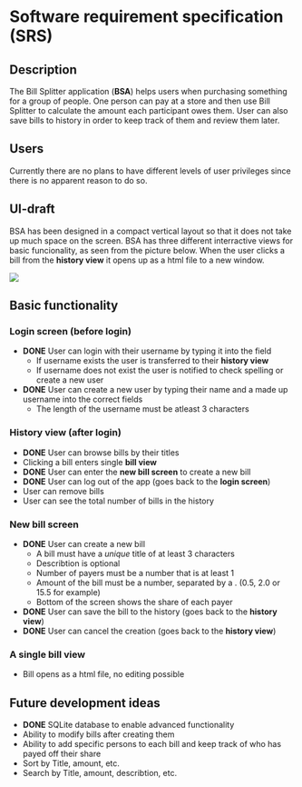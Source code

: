 # Software requirement specification (SRS)
## Description
The Bill Splitter application (**BSA**) helps users when purchasing something for a group of people. One person can pay at a store and then use Bill Splitter to calculate the amount each participant owes them. User can also save bills to history in order to keep track of them and review them later.
## Users
Currently there are no plans to have different levels of user privileges since there is no apparent reason to do so.
## UI-draft
BSA has been designed in a compact vertical layout so that it does not take up much space on the screen. BSA has three different interractive views for basic funcionality, as seen from the picture below. When the user clicks a bill from the **history view** it opens up as a html file to a new window.

<img src="https://github.com/samumakinen/ot-harjoitustyo/blob/master/documentation/resources/uidraft1.1.png">

## Basic functionality
### Login screen (before login)
- **DONE** User can login with their username by typing it into the field
  - If username exists the user is transferred to their **history view**
  - If username does not exist the user is notified to check spelling or create a new user
- **DONE** User can create a new user by typing their name and a made up username into the correct fields
  - The length of the username must be atleast 3 characters
### History view (after login)
- **DONE** User can browse bills by their titles
- Clicking a bill enters single **bill view**
- **DONE** User can enter the **new bill screen** to create a new bill
- **DONE** User can log out of the app (goes back to the **login screen**)
- User can remove bills
- User can see the total number of bills in the history
### New bill screen
- **DONE** User can create a new bill
  - A bill must have a  *unique* title of at least 3 characters
  - Describtion is optional
  - Number of payers must be a number that is at least 1
  - Amount of the bill must be a number, separated by a . (0.5, 2.0 or 15.5 for example)
  - Bottom of the screen shows the share of each payer
- **DONE** User can save the bill to the history (goes back to the **history view**)
- **DONE** User can cancel the creation (goes back to the **history view**)
### A single bill view
- Bill opens as a html file, no editing possible
## Future development ideas
- **DONE** SQLite database to enable advanced functionality
- Ability to modify bills after creating them
- Ability to add specific persons to each bill and keep track of who has payed off their share
- Sort by Title, amount, etc.
- Search by Title, amount, describtion, etc.
